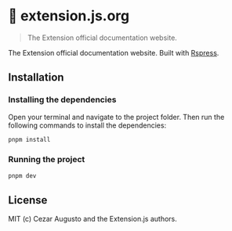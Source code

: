 # 🧩 extension.js.org

> The Extension official documentation website.

The Extension official documentation website. Built with [Rspress](https://rspress.dev/).

## Installation

### Installing the dependencies

Open your terminal and navigate to the project folder. Then run the following commands to install the dependencies:

```sh
pnpm install
```

### Running the project

```sh
pnpm dev
```

## License

MIT (c) Cezar Augusto and the Extension.js authors.
